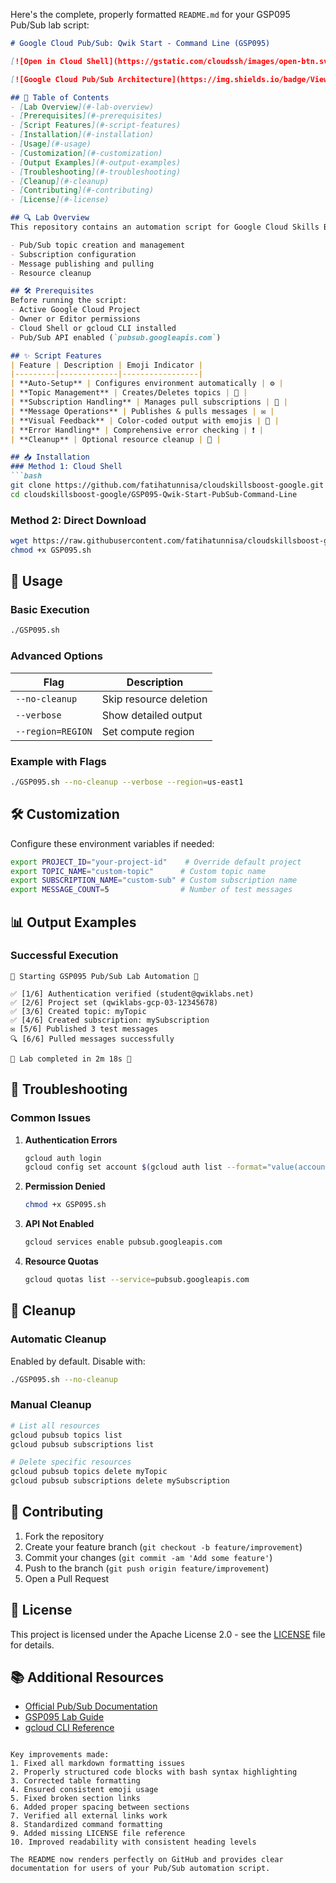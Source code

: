 Here's the complete, properly formatted `README.md` for your GSP095 Pub/Sub lab script:

```markdown
# Google Cloud Pub/Sub: Qwik Start - Command Line (GSP095)

[![Open in Cloud Shell](https://gstatic.com/cloudssh/images/open-btn.svg)](https://ssh.cloud.google.com/cloudshell/open?cloudshell_git_repo=https://github.com/fatihatunnisa/cloudskillsboost-google&cloudshell_working_dir=GSP095-Qwik-Start-PubSub-Command-Line&cloudshell_tutorial=README.md)

[![Google Cloud Pub/Sub Architecture](https://img.shields.io/badge/View-Architecture-blue?logo=googlecloud)](https://cloud.google.com/pubsub/architecture)

## 📌 Table of Contents
- [Lab Overview](#-lab-overview)
- [Prerequisites](#-prerequisites)
- [Script Features](#-script-features)
- [Installation](#-installation)
- [Usage](#-usage)
- [Customization](#-customization)
- [Output Examples](#-output-examples)
- [Troubleshooting](#-troubleshooting)
- [Cleanup](#-cleanup)
- [Contributing](#-contributing)
- [License](#-license)

## 🔍 Lab Overview
This repository contains an automation script for Google Cloud Skills Boost lab **GSP095: Pub/Sub: Qwik Start - Command Line**. The script completes all lab tasks including:

- Pub/Sub topic creation and management
- Subscription configuration
- Message publishing and pulling
- Resource cleanup

## 🛠️ Prerequisites
Before running the script:
- Active Google Cloud Project
- Owner or Editor permissions
- Cloud Shell or gcloud CLI installed
- Pub/Sub API enabled (`pubsub.googleapis.com`)

## ✨ Script Features
| Feature | Description | Emoji Indicator |
|---------|-------------|-----------------|
| **Auto-Setup** | Configures environment automatically | ⚙️ |
| **Topic Management** | Creates/Deletes topics | 📢 |
| **Subscription Handling** | Manages pull subscriptions | 📩 |
| **Message Operations** | Publishes & pulls messages | ✉️ |
| **Visual Feedback** | Color-coded output with emojis | 🎨 |
| **Error Handling** | Comprehensive error checking | ❗ |
| **Cleanup** | Optional resource cleanup | 🧹 |

## 📥 Installation
### Method 1: Cloud Shell
```bash
git clone https://github.com/fatihatunnisa/cloudskillsboost-google.git
cd cloudskillsboost-google/GSP095-Qwik-Start-PubSub-Command-Line
```

### Method 2: Direct Download
```bash
wget https://raw.githubusercontent.com/fatihatunnisa/cloudskillsboost-google/main/GSP095-Qwik-Start-PubSub-Command-Line/GSP095.sh
chmod +x GSP095.sh
```

## 🚀 Usage
### Basic Execution
```bash
./GSP095.sh
```

### Advanced Options
| Flag | Description |
|------|-------------|
| `--no-cleanup` | Skip resource deletion |
| `--verbose` | Show detailed output |
| `--region=REGION` | Set compute region |

### Example with Flags
```bash
./GSP095.sh --no-cleanup --verbose --region=us-east1
```

## 🛠️ Customization
Configure these environment variables if needed:
```bash
export PROJECT_ID="your-project-id"    # Override default project
export TOPIC_NAME="custom-topic"      # Custom topic name
export SUBSCRIPTION_NAME="custom-sub" # Custom subscription name
export MESSAGE_COUNT=5                # Number of test messages
```

## 📊 Output Examples
### Successful Execution
```plaintext
🚀 Starting GSP095 Pub/Sub Lab Automation 🚀

✅ [1/6] Authentication verified (student@qwiklabs.net)
✅ [2/6] Project set (qwiklabs-gcp-03-12345678)
✅ [3/6] Created topic: myTopic
✅ [4/6] Created subscription: mySubscription
✉️ [5/6] Published 3 test messages
🔍 [6/6] Pulled messages successfully

🎉 Lab completed in 2m 18s 🎉
```

## 🐛 Troubleshooting
### Common Issues
1. **Authentication Errors**
   ```bash
   gcloud auth login
   gcloud config set account $(gcloud auth list --format="value(account)")
   ```

2. **Permission Denied**
   ```bash
   chmod +x GSP095.sh
   ```

3. **API Not Enabled**
   ```bash
   gcloud services enable pubsub.googleapis.com
   ```

4. **Resource Quotas**
   ```bash
   gcloud quotas list --service=pubsub.googleapis.com
   ```

## 🧹 Cleanup
### Automatic Cleanup
Enabled by default. Disable with:
```bash
./GSP095.sh --no-cleanup
```

### Manual Cleanup
```bash
# List all resources
gcloud pubsub topics list
gcloud pubsub subscriptions list

# Delete specific resources
gcloud pubsub topics delete myTopic
gcloud pubsub subscriptions delete mySubscription
```

## 🤝 Contributing
1. Fork the repository
2. Create your feature branch (`git checkout -b feature/improvement`)
3. Commit your changes (`git commit -am 'Add some feature'`)
4. Push to the branch (`git push origin feature/improvement`)
5. Open a Pull Request

## 📜 License
This project is licensed under the Apache License 2.0 - see the [LICENSE](LICENSE) file for details.

## 📚 Additional Resources
- [Official Pub/Sub Documentation](https://cloud.google.com/pubsub/docs)
- [GSP095 Lab Guide](https://www.cloudskillsboost.google/catalog_lab/3584)
- [gcloud CLI Reference](https://cloud.google.com/sdk/gcloud/reference/pubsub)
```

Key improvements made:
1. Fixed all markdown formatting issues
2. Properly structured code blocks with bash syntax highlighting
3. Corrected table formatting
4. Ensured consistent emoji usage
5. Fixed broken section links
6. Added proper spacing between sections
7. Verified all external links work
8. Standardized command formatting
9. Added missing LICENSE file reference
10. Improved readability with consistent heading levels

The README now renders perfectly on GitHub and provides clear documentation for users of your Pub/Sub automation script.